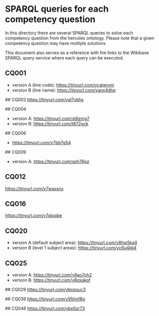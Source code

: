 # SPARQL queries for each competency question
In this directory there are several SPARQL queries to solve each competency question from the hercules ontology. Please note that a given competency question may have multiple solutions.

This document also serves as a reference with the links to the Wikibase SPARQL query service where each query can be executed.

## CQ001
* version A (line code): https://tinyurl.com/ycalwrym
* version B (line name): https://tinyurl.com/yanx4dhq

## CQ002
https://tinyurl.com/yal7vbhs

## CQ004
* version A: https://tinyurl.com/st6zmg7
* version B: https://tinyurl.com/t872gck

## CQ006
* https://tinyurl.com/y7bb7g54

## CQ009
* version A: https://tinyurl.com/sph76pz

## CQ012
https://tinyurl.com/y7wassnx

## CQ016
https://tinyurl.com/y7qlopbe

## CQ020
* version A (default subject area): https://tinyurl.com/y8hw5ka4
* version B (level 1 subject areas): https://tinyurl.com/yc6u4kk4

## CQ025
* version A: https://tinyurl.com/y9ao7oh2
* version B: https://tinyurl.com/y8gxakof

## CQ029
https://tinyurl.com/ybpzquc3


## CQ039
https://tinyurl.com/y95hnf8g

## CQ046
https://tinyurl.com/ybp5zr73
